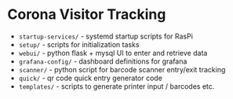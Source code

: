 # Corona Visitor Tracking

* `startup-services/` - systemd startup scripts for RasPi
* `setup/` - scripts for initialization tasks
* `webui/` - python flask + mysql UI to enter and retrieve data
* `grafana-config/` - dashboard definitions for grafana
* `scanner/` - python script for barcode scanner entry/exit tracking
* `quick/` - qr code quick entry generator code
* `templates/` - scripts to generate printer input / barcodes etc.

